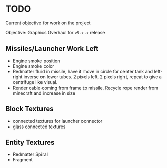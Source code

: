 # TODO

Current objective for work on the project

Objective: Graphics Overhaul for `v5.x.x` release

## Missiles/Launcher Work Left

- Engine smoke position
- Engine smoke color
- Redmatter fluid in missile, have it move in circle for center tank and left-right inverse on lower tubes. 2 pixels left, 2 pixels right, repeat to give a centrifuge like visual.
- Render cable coming from frame to missile. Recycle rope render from minecraft and increase in size

## Block Textures

- connected textures for launcher connector
- glass connected textures

## Entity Textures

- Redmatter Spiral
- Fragment